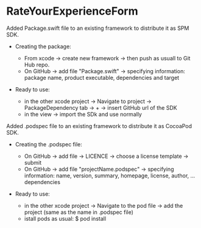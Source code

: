 # RateYourExperienceForm

Added Package.swift file to an existing framework to distribute it as SPM SDK.

- Creating the package:
  - From xcode -> create new framework -> then push as usuall to Git Hub repo.
  - On GitHub -> add file "Package.swift" -> specifying information: package name, product executable, dependencies and target

- Ready to use:
  - in the other xcode project -> Navigate to project -> PackageDependency tab -> + -> insert GitHub url of the SDK
  - in the view -> import the SDk and use normally


Added .podspec file to an existing framework to distribute it as CocoaPod SDK.
- Creating the .podspec file:
  - On GitHub -> add file -> LICENCE -> choose a license template -> submit
  - On GitHub -> add file "projectName.podspec" -> specifying information: name, version, summary, homepage, license, author, ... dependencies

- Ready to use:
  - in the other xcode project -> Navigate to the pod file -> add the project (same as the name in .podspec file)
  - istall pods as usual: $ pod install

